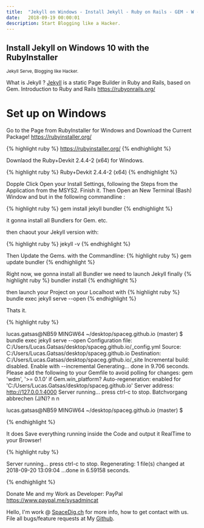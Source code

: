 ```yaml
---
title:  "Jekyll on Windows - Install Jekyll - Ruby on Rails - GEM - W -10"
date:   2018-09-19 00:00:01
description: Start Blogging like a Hacker.
---
```

<h2 id="this-post-is-the-last-of-a-series-of-posts-in-which-i-write-about-the-observable-type-in-the-first-post-we-went-ahead-writing-an-observable-from-scratch-in-order-to-fully-understand-it-we-then-explored-how-to-create-observables-from-values-arrays-dom-events-and-promises-this-time-well-focus-on-compositions-by-rewriting-some-basic-composition-operators">
Install Jekyll on Windows 10 with the RubyInstaller </h2>



<small>Jekyll Serve, Blogging like Hacker.</small>

What is Jekyll ? <a href="https://jekyllrb.com/docs/installation/windows/">Jekyll</a>
 is a static Page Builder in Ruby and Rails, based on Gem. 
Introduction to Ruby and Rails
<a href="https://rubyonrails.org/">https://rubyonrails.org/</a>


<h1>Set up on Windows</h1>

Go to the Page from RubyInstaller for Windows and Download the Current Package!
<a href="https://rubyinstaller.org/">https://rubyinstaller.org/</a>

{% highlight ruby %}
https://rubyinstaller.org/
{% endhighlight %}

Downlaod the Ruby+Devkit 2.4.4-2 (x64)  for Windows. 

{% highlight ruby %}
Ruby+Devkit 2.4.4-2 (x64) 
{% endhighlight %}

Dopple Click Open your Install Settings, following the Steps from the Application from the MSYS2. 
Finish it. Then Open an New Terminal (Bash) Window and but in the following commandline : 


{% highlight ruby %}
gem install jekyll bundler
{% endhighlight %}

it gonna install all Bundlers for Gem. etc. 

then chaout your Jekyll version with: 

{% highlight ruby %}
jekyll -v 
{% endhighlight %}

Then Update the Gems. with the Commandline: 
{% highlight ruby %}
gem update bundler
{% endhighlight %}

Right now, we gonna install all Bundler we need to launch Jekyll finally 
{% highlight ruby %}
bundler install 
{% endhighlight %}





then launch your Project on your Localhost with 
{% highlight ruby %}
bundle exec jekyll serve --open
{% endhighlight %}


Thats it. 

{% highlight ruby %}

lucas.gatsas@NB59 MINGW64 ~/desktop/spaceg.github.io (master)
$ bundle exec jekyll serve --open
Configuration file: C:/Users/Lucas.Gatsas/desktop/spaceg.github.io/_config.yml
            Source: C:/Users/Lucas.Gatsas/desktop/spaceg.github.io
       Destination: C:/Users/Lucas.Gatsas/desktop/spaceg.github.io/_site
 Incremental build: disabled. Enable with --incremental
      Generating...
                    done in 9.706 seconds.
  Please add the following to your Gemfile to avoid polling for changes:
    gem 'wdm', '>= 0.1.0' if Gem.win_platform?
 Auto-regeneration: enabled for 'C:/Users/Lucas.Gatsas/desktop/spaceg.github.io'
    Server address: http://127.0.0.1:4000
  Server running... press ctrl-c to stop.
Batchvorgang abbrechen (J/N)? n
n

lucas.gatsas@NB59 MINGW64 ~/desktop/spaceg.github.io (master)
$

{% endhighlight %}

It does Save everything running inside the Code and output it RealTime to your Browser!


{% highlight ruby %}

  Server running... press ctrl-c to stop.
      Regenerating: 1 file(s) changed at 2018-09-20 13:09:04 ...done in 6.59158 seconds.

{% endhighlight %}


Donate Me and my Work as Developer: PayPal <a href="https://www.paypal.me/sysadmincat">https://www.paypal.me/sysadmincat </a>


 Hello, I'm work @ [SpaceDig.ch][spacedig] for more info, how to get contact with us. File all bugs/feature requests at My  [Github][jekyll-gh].

[jekyll-gh]: https://github.com/spaceg
[spacedig]:    http://spacedig.ch
